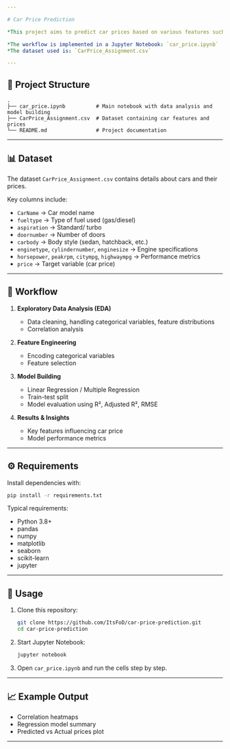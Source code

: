 ```yaml
---

# Car Price Prediction

*This project aims to predict car prices based on various features such as car make, model, fuel type, engine specifications, and more.

*The workflow is implemented in a Jupyter Notebook: `car_price.ipynb`
*The dataset used is: `CarPrice_Assignment.csv`

---
```


## 📂 Project Structure

```
.
├── car_price.ipynb          # Main notebook with data analysis and model building
├── CarPrice_Assignment.csv  # Dataset containing car features and prices
└── README.md                # Project documentation
```

---

## 📊 Dataset

The dataset `CarPrice_Assignment.csv` contains details about cars and their prices.

Key columns include:

* `CarName` → Car model name
* `fueltype` → Type of fuel used (gas/diesel)
* `aspiration` → Standard/ turbo
* `doornumber` → Number of doors
* `carbody` → Body style (sedan, hatchback, etc.)
* `enginetype`, `cylindernumber`, `enginesize` → Engine specifications
* `horsepower`, `peakrpm`, `citympg`, `highwaympg` → Performance metrics
* `price` → Target variable (car price)

---

## 🔎 Workflow

1. **Exploratory Data Analysis (EDA)**

   * Data cleaning, handling categorical variables, feature distributions
   * Correlation analysis

2. **Feature Engineering**

   * Encoding categorical variables
   * Feature selection

3. **Model Building**

   * Linear Regression / Multiple Regression
   * Train-test split
   * Model evaluation using R², Adjusted R², RMSE

4. **Results & Insights**

   * Key features influencing car price
   * Model performance metrics

---

## ⚙️ Requirements

Install dependencies with:

```bash
pip install -r requirements.txt
```

Typical requirements:

* Python 3.8+
* pandas
* numpy
* matplotlib
* seaborn
* scikit-learn
* jupyter

---

## 🚀 Usage

1. Clone this repository:

   ```bash
   git clone https://github.com/ItsFoD/car-price-prediction.git
   cd car-price-prediction
   ```

2. Start Jupyter Notebook:

   ```bash
   jupyter notebook
   ```

3. Open `car_price.ipynb` and run the cells step by step.

---

## 📈 Example Output

* Correlation heatmaps
* Regression model summary
* Predicted vs Actual prices plot

---

